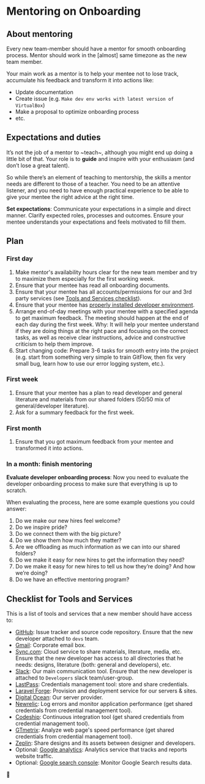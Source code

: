 Mentoring on Onboarding
=======================

## About mentoring
 Every new team-member should have a mentor for smooth onboarding process. Mentor should work in the [almost] same timezone as the new team member.
 
 Your main work as a mentor is to help your mentee not to lose track, accumulate his feedback and transform it into actions like:
 - Update documentation
 - Create issue (e.g. `Make dev env works with latest version of VirtualBox`)
 - Make a proposal to optimize onboarding process
 - etc. 


## Expectations and duties
It’s not the job of a mentor to ~teach~, although you might end up doing a little bit of that. Your role is to **guide** and inspire with your enthusiasm (and don’t lose a great talent).

So while there’s an element of teaching to mentorship, the skills a mentor needs are different to those of a teacher.
You need to be an attentive listener, and you need to have enough practical experience to be able to give your mentee the right advice at the right time.

**Set expectations**: Communicate your expectations in a simple and direct manner.
Clarify expected roles, processes and outcomes.
Ensure your mentee understands your expectations and feels motivated to fill them. 


## Plan
### First day
 1. Make mentor's availability hours clear for the new team member and try to maximize them especially for the first working week.
 1. Ensure that your mentee has read all onboarding documents.
 1. Ensure that your mentee has all accounts/permissions for our and 3rd party services (see [Tools and Services checklist](#checklist-for-tools-and-services)).
 1. Ensure that your mentee has [properly installed developer environment](https://github.com/InteractionDesignFoundation/IDF-web/blob/develop/docs/environment/first-run/README.md).
 1. Arrange end-of-day meetings with your mentee with a specified agenda to get maximum feedback. The meeting should happen at the end of each day during the first week.
 Why: It will help your mentee understand if they are doing things at the right pace and focusing on the correct tasks, as well as receive clear instructions, advice and constructive criticism to help them improve.
 1. Start changing code: Prepare 3-6 tasks for smooth entry into the project (e.g. start from something very simple to train GitFlow, then fix very small bug, learn how to use our error logging system, etc.).

### First week
 1. Ensure that your mentee has a plan to read developer and general literature and materials from our shared folders (50/50 mix of general/developer literature).
 1. Ask for a summary feedback for the first week.

### First month
 1. Ensure that you got maximum feedback from your mentee and transformed it into actions.

### In a month: finish mentoring
**Evaluate developer onboarding process**: Now you need to evaluate the developer onboarding process to make sure that everything is up to scratch.

When evaluating the process, here are some example questions you could answer:
 1. Do we make our new hires feel welcome?
 1. Do we inspire pride?
 1. Do we connect them with the big picture?
 1. Do we show them how much they matter?
 1. Are we offloading as much information as we can into our shared folders?
 1. Do we make it easy for new hires to get the information they need?
 1. Do we make it easy for new hires to tell us how they’re doing? And how we’re doing?
 1. Do we have an effective mentoring program?


## Checklist for Tools and Services
This is a list of tools and services that a new member should have access to:

 - [GitHub](https://github.com): Issue tracker and source code repository. Ensure that the new developer attached to `devs` team.
 - [Gmail](https://gmail.com): Corporate email box.
 - [Sync.com](https://sync.com): Cloud service to share materials, literature, media, etc. Ensure that the new developer has access to all directories that he needs: designs, literature (both: general and developers), etc.
 - [Slack](https://interaction-design.slack.com): Our main communication tool. Ensure that the new developer is attached to `Developers` slack team/user-group.
 - [LastPass](https://www.lastpass.com/): Credentials management tool: store and share credentials.
 - [Laravel Forge](https://forge.laravel.com): Provision and deployment service for our servers & sites.
 - [Digital Ocean](https://www.digitalocean.com): Our server provider.
 - [Newrelic](https://newrelic.com/): Log errors and monitor application performance (get shared credentials from credential management tool).
 - [Codeship](https://codeship.com/): Continuous integration tool (get shared credentials from credential management tool).
 - [GTmetrix](https://gtmetrix.com/): Analyze web page's speed performance (get shared credentials from credential management tool).
 - [Zeplin](https://zeplin.io/): Share designs and its assets between designer and developers.
 - Optional: [Google analytics](https://analytics.google.com): Analytics service that tracks and reports website traffic.
 - Optional: [Google search console](https://www.google.com/webmasters/tools): Monitor Google Search results data.


🦄
